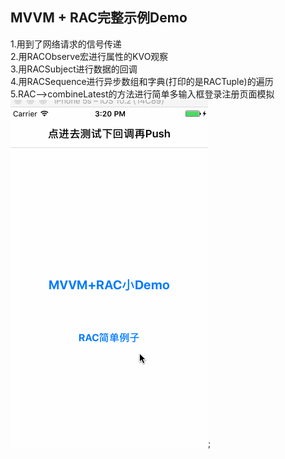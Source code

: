 ## MVVM + RAC完整示例Demo
  1.用到了网络请求的信号传递<br/>
  2.用RACObserve宏进行属性的KVO观察<br/>
  3.用RACSubject进行数据的回调<br/>
  4.用RACSequence进行异步数组和字典(打印的是RACTuple)的遍历<br/>
  5.RAC-->combineLatest的方法进行简单多输入框登录注册页面模拟<br/>
![Demo](https://github.com/DeftMKJ/MWWM-RAC-/blob/master/1.gif);
